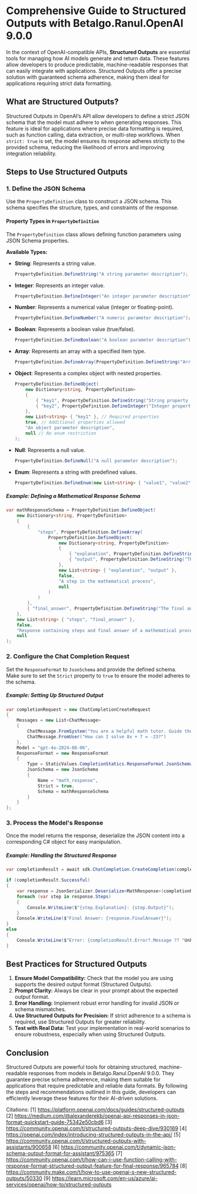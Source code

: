 # Comprehensive Guide to Structured Outputs with Betalgo.Ranul.OpenAI 9.0.0

In the context of OpenAI-compatible APIs, **Structured Outputs** are essential tools for managing how AI models generate and return data. These features allow developers to produce predictable, machine-readable responses that can easily integrate with applications. Structured Outputs offer a precise solution with guaranteed schema adherence, making them ideal for applications requiring strict data formatting.

## What are Structured Outputs?

Structured Outputs in OpenAI’s API allow developers to define a strict JSON schema that the model must adhere to when generating responses. This feature is ideal for applications where precise data formatting is required, such as function calling, data extraction, or multi-step workflows. When `strict: true` is set, the model ensures its response adheres strictly to the provided schema, reducing the likelihood of errors and improving integration reliability.

## Steps to Use Structured Outputs

### 1. Define the JSON Schema

Use the `PropertyDefinition` class to construct a JSON schema. This schema specifies the structure, types, and constraints of the response.

#### Property Types in `PropertyDefinition`

The `PropertyDefinition` class allows defining function parameters using JSON Schema properties.

**Available Types:**
- **String**: Represents a string value.
  ```csharp
  PropertyDefinition.DefineString("A string parameter description");
  ```

- **Integer**: Represents an integer value.
  ```csharp
  PropertyDefinition.DefineInteger("An integer parameter description");
  ```

- **Number**: Represents a numerical value (integer or floating-point).
  ```csharp
  PropertyDefinition.DefineNumber("A numeric parameter description");
  ```

- **Boolean**: Represents a boolean value (true/false).
  ```csharp
  PropertyDefinition.DefineBoolean("A boolean parameter description");
  ```

- **Array**: Represents an array with a specified item type.
  ```csharp
  PropertyDefinition.DefineArray(PropertyDefinition.DefineString("Array item description"));
  ```

- **Object**: Represents a complex object with nested properties.
  ```csharp
  PropertyDefinition.DefineObject(
      new Dictionary<string, PropertyDefinition>
      {
          { "key1", PropertyDefinition.DefineString("String property description") },
          { "key2", PropertyDefinition.DefineInteger("Integer property description") }
      },
      new List<string> { "key1" }, // Required properties
      true, // Additional properties allowed
      "An object parameter description",
      null // No enum restriction
  );
  ```

- **Null**: Represents a null value.
  ```csharp
  PropertyDefinition.DefineNull("A null parameter description");
  ```

- **Enum**: Represents a string with predefined values.
  ```csharp
  PropertyDefinition.DefineEnum(new List<string> { "value1", "value2" }, "Enum parameter description");
  ```

##### Example: Defining a Mathematical Response Schema
```csharp
var mathResponseSchema = PropertyDefinition.DefineObject(
    new Dictionary<string, PropertyDefinition>
    {
        {
            "steps", PropertyDefinition.DefineArray(
                PropertyDefinition.DefineObject(
                    new Dictionary<string, PropertyDefinition>
                    {
                        { "explanation", PropertyDefinition.DefineString("The explanation of the step") },
                        { "output", PropertyDefinition.DefineString("The output of the step") }
                    },
                    new List<string> { "explanation", "output" },
                    false,
                    "A step in the mathematical process",
                    null
                )
            )
        },
        { "final_answer", PropertyDefinition.DefineString("The final answer of the mathematical process") }
    },
    new List<string> { "steps", "final_answer" },
    false,
    "Response containing steps and final answer of a mathematical process",
    null
);
```

### 2. Configure the Chat Completion Request

Set the `ResponseFormat` to `JsonSchema` and provide the defined schema. Make sure to set the `Strict` property to `true` to ensure the model adheres to the schema.

##### Example: Setting Up Structured Output
```csharp
var completionRequest = new ChatCompletionCreateRequest
{
    Messages = new List<ChatMessage>
    {
        ChatMessage.FromSystem("You are a helpful math tutor. Guide the user through the solution step by step."),
        ChatMessage.FromUser("How can I solve 8x + 7 = -23?")
    },
    Model = "gpt-4o-2024-08-06",
    ResponseFormat = new ResponseFormat
    {
        Type = StaticValues.CompletionStatics.ResponseFormat.JsonSchema,
        JsonSchema = new JsonSchema
        {
            Name = "math_response",
            Strict = true,
            Schema = mathResponseSchema
        }
    }
};
```

### 3. Process the Model's Response

Once the model returns the response, deserialize the JSON content into a corresponding C# object for easy manipulation.

##### Example: Handling the Structured Response
```csharp
var completionResult = await sdk.ChatCompletion.CreateCompletion(completionRequest);

if (completionResult.Successful)
{
    var response = JsonSerializer.Deserialize<MathResponse>(completionResult.Choices.First().Message.Content);
    foreach (var step in response.Steps)
    {
        Console.WriteLine($"{step.Explanation}: {step.Output}");
    }
    Console.WriteLine($"Final Answer: {response.FinalAnswer}");
}
else
{
    Console.WriteLine($"Error: {completionResult.Error?.Message ?? "Unknown Error"}");
}
```

## Best Practices for Structured Outputs

1. **Ensure Model Compatibility:** Check that the model you are using supports the desired output format (Structured Outputs).
2. **Prompt Clarity:** Always be clear in your prompt about the expected output format.
3. **Error Handling:** Implement robust error handling for invalid JSON or schema mismatches.
4. **Use Structured Outputs for Precision:** If strict adherence to a schema is required, use Structured Outputs for greater reliability.
5. **Test with Real Data:** Test your implementation in real-world scenarios to ensure robustness, especially when using Structured Outputs.

## Conclusion

Structured Outputs are powerful tools for obtaining structured, machine-readable responses from models in Betalgo.Ranul.OpenAI 9.0.0. They guarantee precise schema adherence, making them suitable for applications that require predictable and reliable data formats. By following the steps and recommendations outlined in this guide, developers can efficiently leverage these features for their AI-driven solutions.

Citations:
[1] https://platform.openai.com/docs/guides/structured-outputs
[2] https://medium.com/@alexanderekb/openai-api-responses-in-json-format-quickstart-guide-75342e50cbd6
[3] https://community.openai.com/t/structured-outputs-deep-dive/930169
[4] https://openai.com/index/introducing-structured-outputs-in-the-api/
[5] https://community.openai.com/t/structured-outputs-with-assistants/900658
[6] https://community.openai.com/t/dynamic-json-schema-output-format-for-assistant/975365
[7] https://community.openai.com/t/how-can-i-use-function-calling-with-response-format-structured-output-feature-for-final-response/965784
[8] https://community.make.com/t/how-to-use-openai-s-new-structured-outputs/50330
[9] https://learn.microsoft.com/en-us/azure/ai-services/openai/how-to/structured-outputs
